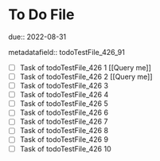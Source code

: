 # To Do File

due:: 2022-08-31

metadatafield:: todoTestFile_426_91

- [ ] Task of todoTestFile_426 1 [[Query me]]
- [ ] Task of todoTestFile_426 2 [[Query me]]
- [ ] Task of todoTestFile_426 3
- [ ] Task of todoTestFile_426 4
- [ ] Task of todoTestFile_426 5
- [ ] Task of todoTestFile_426 6
- [ ] Task of todoTestFile_426 7
- [ ] Task of todoTestFile_426 8
- [ ] Task of todoTestFile_426 9
- [ ] Task of todoTestFile_426 10
